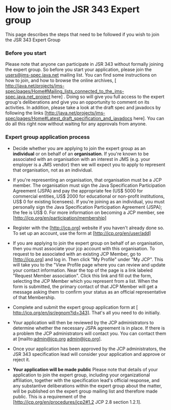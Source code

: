 # How to join the JSR 343 Expert group

This page describes the steps that need to be followed if you wish to join the JSR 343 Expert Group

<h3>Before you start</h3>

Please note that anyone can participate in JSR 343 without formally joining the expert group. So before you start your application, please join the users@jms-spec.java.net mailing list. You can find some instructions on how to join, and how to browse the online archives, [ http://java.net/projects/jms-spec/pages/Home#Mailing_lists_connected_to_the_jms-spec.java.net_project here] .  Doing so will give you full access to the expert group's deliberations and give you an opportunity to comment on its activities. In addition, please take a look at the draft spec and javadocs by following the links [http://java.net/projects/jms-spec/pages/Home#Latest_draft_specification_and_javadocs here]. You can do all this right now without waiting for any approvals from anyone. 

<h3>Expert group application process</h3>

* Decide whether you are applying to join the expert group as an **individual** or on behalf of an **organisation**. If you're known to be associated with an organisation with an interest in JMS (e.g. your employer is a JMS vendor) then we will expect you to apply to represent that organisation, not as an individual. 

* If you're representing an organisation, that organisation must be a JCP member. The organisation must sign the Java Specification Participation Agreement (JSPA) and pay the appropriate fee (US$ 5000 for commercial entities,.US$ 2000 for educational or non-profit institutions, US$ 0 for existing licensees). If you're joining as an individual, you must personally sign the Java Specification Participation Agreement (JSPA); the fee is US$ 0.  For more information on becoming a JCP member, see [http://jcp.org/en/participation/membership]

* Register with the  [http://jcp.org] website if you haven't already done so. To set up an account, use the form at [http://jcp.org/en/user/add]

* If you are applying to join the expert group on behalf of an organisation, then you must associate your jcp account with this organisation. To request to be associated with an existing JCP Member, go to [http://jcp.org] and log in. Then click "My Profile" under "My JCP". This will take you to the "View Profile page where you can review and update your contact information. Near the top of the page is a link labeled "Request Member association". Click this link and fill out the form, selecting the JCP Member which you represent from a list. When the form is submitted, the primary contact of that JCP Member will get a message asking them to confirm your status as an official representative of that Membership.

* Complete and submit the expert group application form at [ http://jcp.org/en/jsr/egnom?id=343]. That's all you need to do initially.

* Your application will then be reviewed by the JCP administrators to determine whether the necessary JSPA agreement is in place. If there is a problem the JCP administrators will contact you. You can contact them at [mailto:admin@jcp.org admin@jcp.org].

* Once your application has been approved by the JCP administrators, the JSR 343 specification lead will consider your application and approve or reject it. 

* **Your application will be made public** Please note that details of your application to join the expert group, including your organizational affiliation, together with the specification lead's official response, and any substantive deliberations within the expert group about the matter, will be published on the expert group mailing list and therefore made public. This is a requirement of the  [http://jcp.org/en/procedures/jcp2#1.2 JCP 2.8 section 1.2.1]. 

